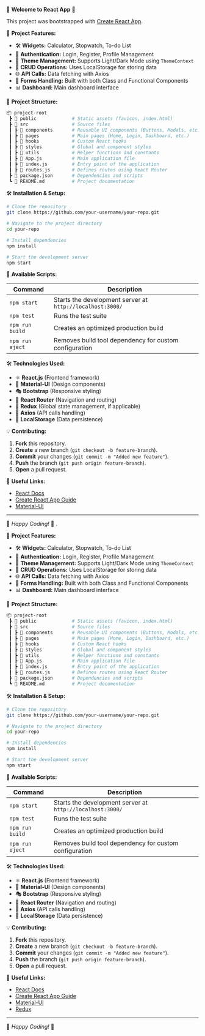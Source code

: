 🚀 **Welcome to React App** 🚀

This project was bootstrapped with [Create React App](https://github.com/facebook/create-react-app).

📌 **Project Features:**
- 🛠 **Widgets:** Calculator, Stopwatch, To-do List
- 🔑 **Authentication:** Login, Register, Profile Management
- 🎨 **Theme Management:** Supports Light/Dark Mode using `ThemeContext`
- 💾 **CRUD Operations:** Uses LocalStorage for storing data
- 🌐 **API Calls:** Data fetching with Axios
- 📜 **Forms Handling:** Built with both Class and Functional Components
- 📊 **Dashboard:** Main dashboard interface

📂 **Project Structure:**

```bash
📦 project-root
 ┣ 📂 public             # Static assets (favicon, index.html)
 ┣ 📂 src                # Source files
 ┃ ┣ 📂 components       # Reusable UI components (Buttons, Modals, etc.)
 ┃ ┣ 📂 pages            # Main pages (Home, Login, Dashboard, etc.)
 ┃ ┣ 📂 hooks            # Custom React hooks
 ┃ ┣ 📂 styles           # Global and component styles
 ┃ ┣ 📂 utils            # Helper functions and constants
 ┃ ┣ 📜 App.js           # Main application file
 ┃ ┣ 📜 index.js         # Entry point of the application
 ┃ ┣ 📜 routes.js        # Defines routes using React Router
 ┣ 📜 package.json       # Dependencies and scripts
 ┗ 📜 README.md          # Project documentation
```

🛠 **Installation & Setup:**

```bash
# Clone the repository
git clone https://github.com/your-username/your-repo.git

# Navigate to the project directory
cd your-repo

# Install dependencies
npm install

# Start the development server
npm start
```

🚀 **Available Scripts:**

| Command          | Description |
|-----------------|-------------|
| `npm start`     | Starts the development server at `http://localhost:3000/` |
| `npm test`      | Runs the test suite |
| `npm run build` | Creates an optimized production build |
| `npm run eject` | Removes build tool dependency for custom configuration |

🛠 **Technologies Used:**
- ⚛ **React.js** (Frontend framework)
- 🎨 **Material-UI** (Design components)
- 🎭 **Bootstrap** (Responsive styling)
- 🔀 **React Router** (Navigation and routing)
- 🔄 **Redux** (Global state management, if applicable)
- 🔧 **Axios** (API calls handling)
- 💾 **LocalStorage** (Data persistence)

💡 **Contributing:**

1. **Fork** this repository.
2. **Create** a new branch (`git checkout -b feature-branch`).
3. **Commit** your changes (`git commit -m "Added new feature"`).
4. **Push** the branch (`git push origin feature-branch`).
5. **Open** a pull request.

📌 **Useful Links:**
- [React Docs](https://reactjs.org/docs/getting-started.html)
- [Create React App Guide](https://create-react-app.dev/)
- [Material-UI](https://mui.com/)

---

📢 _Happy Coding!_ 🚀
.

📌 **Project Features:**
- 🛠 **Widgets:** Calculator, Stopwatch, To-do List
- 🔑 **Authentication:** Login, Register, Profile Management
- 🎨 **Theme Management:** Supports Light/Dark Mode using `ThemeContext`
- 💾 **CRUD Operations:** Uses LocalStorage for storing data
- 🌐 **API Calls:** Data fetching with Axios
- 📜 **Forms Handling:** Built with both Class and Functional Components
- 📊 **Dashboard:** Main dashboard interface

📂 **Project Structure:**

```bash
📦 project-root
 ┣ 📂 public             # Static assets (favicon, index.html)
 ┣ 📂 src                # Source files
 ┃ ┣ 📂 components       # Reusable UI components (Buttons, Modals, etc.)
 ┃ ┣ 📂 pages            # Main pages (Home, Login, Dashboard, etc.)
 ┃ ┣ 📂 hooks            # Custom React hooks
 ┃ ┣ 📂 styles           # Global and component styles
 ┃ ┣ 📂 utils            # Helper functions and constants
 ┃ ┣ 📜 App.js           # Main application file
 ┃ ┣ 📜 index.js         # Entry point of the application
 ┃ ┣ 📜 routes.js        # Defines routes using React Router
 ┣ 📜 package.json       # Dependencies and scripts
 ┗ 📜 README.md          # Project documentation
```

🛠 **Installation & Setup:**

```bash
# Clone the repository
git clone https://github.com/your-username/your-repo.git

# Navigate to the project directory
cd your-repo

# Install dependencies
npm install

# Start the development server
npm start
```

🚀 **Available Scripts:**

| Command          | Description |
|-----------------|-------------|
| `npm start`     | Starts the development server at `http://localhost:3000/` |
| `npm test`      | Runs the test suite |
| `npm run build` | Creates an optimized production build |
| `npm run eject` | Removes build tool dependency for custom configuration |

🛠 **Technologies Used:**
- ⚛ **React.js** (Frontend framework)
- 🎨 **Material-UI** (Design components)
- 🎭 **Bootstrap** (Responsive styling)
- 🔀 **React Router** (Navigation and routing)
- 🔧 **Axios** (API calls handling)
- 💾 **LocalStorage** (Data persistence)

💡 **Contributing:**

1. **Fork** this repository.
2. **Create** a new branch (`git checkout -b feature-branch`).
3. **Commit** your changes (`git commit -m "Added new feature"`).
4. **Push** the branch (`git push origin feature-branch`).
5. **Open** a pull request.

📌 **Useful Links:**
- [React Docs](https://reactjs.org/docs/getting-started.html)
- [Create React App Guide](https://create-react-app.dev/)
- [Material-UI](https://mui.com/)
- [Redux](https://redux.js.org/)

---

📢 _Happy Coding!_ 🚀
